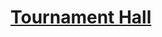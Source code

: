 # [Tournament Hall](https://www.mousehuntgame.com/preferences.php?tab=mousehunt-improved-settings#mousehunt-improved-settings-location-hud)
